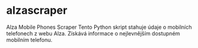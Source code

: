 # alzascraper
Alza Mobile Phones Scraper Tento Python skript stahuje údaje o mobilních telefonech z webu Alza. Získává informace o nejlevnějším dostupném mobilním telefonu.

